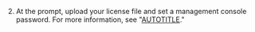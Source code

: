 2. At the prompt, upload your license file and set a management console password. For more information, see "[AUTOTITLE](/billing/managing-your-license-for-github-enterprise)."
